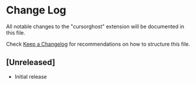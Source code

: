 # Change Log

All notable changes to the "cursorghost" extension will be documented in this file.

Check [Keep a Changelog](http://keepachangelog.com/) for recommendations on how to structure this file.

## [Unreleased]

- Initial release